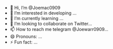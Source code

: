 - 👋 Hi, I’m @Joemac0909
- 👀 I’m interested in developing ...
- 🌱 I’m currently learning ...
- 💞️ I’m looking to collaborate on Twitter...
- 📫 How to reach me telegram @Joewarr0909...
- 😄 Pronouns: ...
- ⚡ Fun fact: ...

<!---
Joemac0909/Joemac0909 is a ✨ special ✨ repository because its `README.md` (this file) appears on your GitHub profile.
You can click the Preview link to take a look at your changes.
--->
